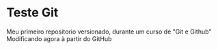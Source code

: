 # Teste Git
 Meu primeiro repositorio versionado, durante um curso de "Git e Github"
 Modificando agora à partir do GitHub 
